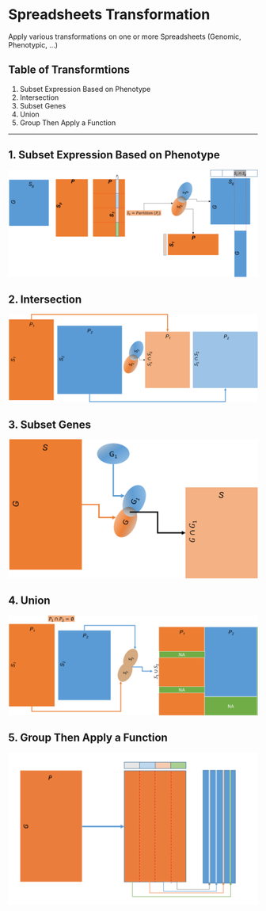 # Spreadsheets Transformation
Apply various transformations on one or more Spreadsheets (Genomic, Phenotypic, ...)


## Table of Transformtions

1. Subset Expression Based on Phenotype
2. Intersection
3. Subset Genes
4. Union
5. Group Then Apply a Function

---

## 1. Subset Expression Based on Phenotype

<p align="center">
  <img  src="images/SubsetExpressionBasedonPhenotype.png">
</p>

## 2. Intersection

<p align="center">
  <img  src="images/Intersection.png">
</p>

## 3. Subset Genes

<p align="center">
  <img  src="images/SubsetGenes.png">
</p>

## 4. Union

<p align="center">
  <img  src="images/Union.png">
</p>

## 5. Group Then Apply a Function

<p align="center">
  <img  src="images/GroupThenApplyaFunction.png">
</p>
